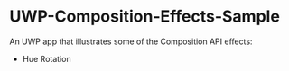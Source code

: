 # UWP-Composition-Effects-Sample

An UWP app that illustrates some of the Composition API effects:
* Hue Rotation
